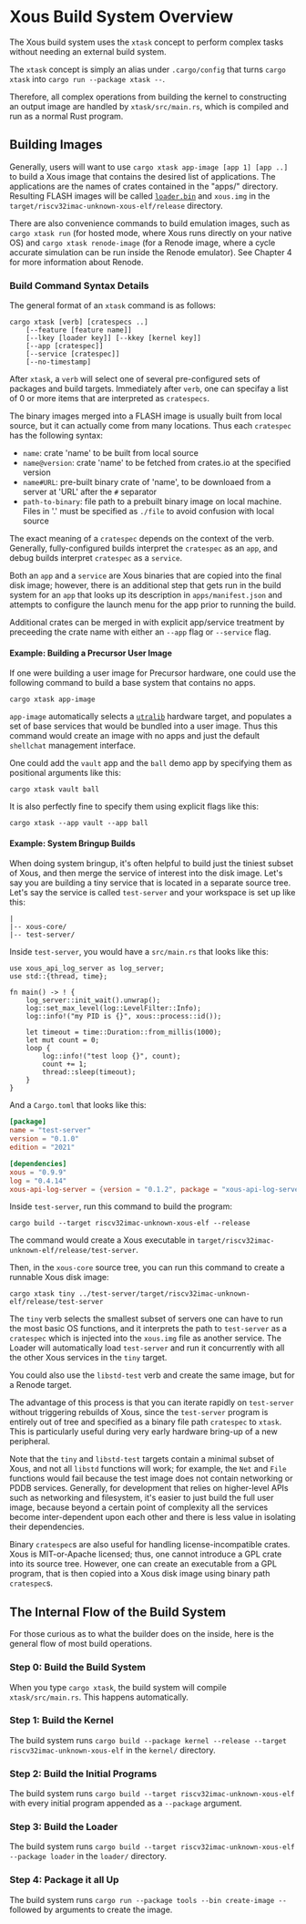# Xous Build System Overview

The Xous build system uses the `xtask` concept to perform complex tasks without needing an external build system.

The `xtask` concept is simply an alias under `.cargo/config` that turns `cargo xtask` into `cargo run --package xtask --`.

Therefore, all complex operations from building the kernel to constructing an output image are handled by `xtask/src/main.rs`, which is compiled and run as a normal Rust program.

## Building Images

Generally, users will want to use `cargo xtask app-image [app 1] [app ..]` to build a Xous image that contains the desired list of applications. The applications are the names of crates contained in the "apps/" directory. Resulting FLASH images will be called [`loader.bin`](ch05-02-loader.md) and `xous.img` in the `target/riscv32imac-unknown-xous-elf/release` directory.

There are also convenience commands to build emulation images, such as `cargo xtask run` (for hosted mode, where Xous runs directly on your native OS) and `cargo xtask renode-image` (for a Renode image, where a cycle accurate simulation can be run inside the Renode emulator). See Chapter 4 for more information about Renode.

### Build Command Syntax Details

The general format of an `xtask` command is as follows:

```text
cargo xtask [verb] [cratespecs ..]
    [--feature [feature name]]
    [--lkey [loader key]] [--kkey [kernel key]]
    [--app [cratespec]]
    [--service [cratespec]]
    [--no-timestamp]
```

After `xtask`, a `verb` will select one of several pre-configured sets of packages and build targets. Immediately after `verb`, one can specifay a list of 0 or more items that are interpreted as `cratespecs`.

The binary images merged into a FLASH image is usually built from local source, but it can actually come from many locations. Thus each `cratespec` has the following syntax:
- `name`: crate 'name' to be built from local source
- `name@version`: crate 'name' to be fetched from crates.io at the specified version
- `name#URL`: pre-built binary crate of 'name', to be downloaed from a server at 'URL' after the `#` separator
- `path-to-binary`: file path to a prebuilt binary image on local machine. Files in '.' must be specified as `./file` to avoid confusion with local source

The exact meaning of a `cratespec` depends on the context of the verb. Generally, fully-configured builds interpret the `cratespec` as an `app`, and debug builds interpret `cratespec` as a `service`.

Both an `app` and a `service` are Xous binaries that are copied into the final disk image; however, there is an additional step that gets run in the build system for an `app` that looks up its description in `apps/manifest.json` and attempts to configure the launch menu for the app prior to running the build.

Additional crates can be merged in with explicit app/service treatment by preceeding the crate name with either an `--app` flag or `--service` flag.

#### Example: Building a Precursor User Image

If one were building a user image for Precursor hardware, one could use the following command to build a base system that contains no apps.

`cargo xtask app-image`

`app-image` automatically selects a [`utralib`](ch06-03-target-specification.md) hardware target, and populates a set of base services that would be bundled into a user image. Thus this command would create an image with no apps and just the default `shellchat` management interface.

One could add the `vault` app and the `ball` demo app by specifying them as positional arguments like this:

`cargo xtask vault ball`

It is also perfectly fine to specify them using explicit flags like this:

`cargo xtask --app vault --app ball`

#### Example: System Bringup Builds

When doing system bringup, it's often helpful to build just the tiniest subset of Xous, and then merge the service of interest into the disk image. Let's say you are building a tiny service that is located in a separate source tree. Let's say the service is called `test-server` and your workspace is set up like this:

```text
|
|-- xous-core/
|-- test-server/
```

Inside `test-server`, you would have a `src/main.rs` that looks like this:

```rust,noplayground,ignore
use xous_api_log_server as log_server;
use std::{thread, time};

fn main() -> ! {
    log_server::init_wait().unwrap();
    log::set_max_level(log::LevelFilter::Info);
    log::info!("my PID is {}", xous::process::id());

    let timeout = time::Duration::from_millis(1000);
    let mut count = 0;
    loop {
        log::info!("test loop {}", count);
        count += 1;
        thread::sleep(timeout);
    }
}
```

And a `Cargo.toml` that looks like this:
```toml
[package]
name = "test-server"
version = "0.1.0"
edition = "2021"

[dependencies]
xous = "0.9.9"
log = "0.4.14"
xous-api-log-server = {version = "0.1.2", package = "xous-api-log-server"}

```

Inside `test-server`, run this command to build the program:

`cargo build --target riscv32imac-unknown-xous-elf --release`

The command would create a Xous executable in `target/riscv32imac-unknown-elf/release/test-server`.

Then, in the `xous-core` source tree, you can run this command to create a runnable Xous disk image:

`cargo xtask tiny ../test-server/target/riscv32imac-unknown-elf/release/test-server`

The `tiny` verb selects the smallest subset of servers one can have to run the most basic OS functions, and it interprets the path to `test-server` as a `cratespec` which is injected into the `xous.img` file as another service. The Loader will automatically load `test-server` and run it concurrently with all the other Xous services in the `tiny` target.

You could also use the `libstd-test` verb and create the same image, but for a Renode target.

The advantage of this process is that you can iterate rapidly on `test-server` without triggering rebuilds of Xous, since the `test-server` program is entirely out of tree and specified as a binary file path `cratespec` to `xtask`. This is particularly useful during very early hardware bring-up of a new peripheral.

Note that the `tiny` and `libstd-test` targets contain a minimal subset of Xous, and not all `libstd` functions will work; for example, the `Net` and `File` functions would fail because the test image does not contain networking or PDDB services. Generally, for development that relies on higher-level APIs such as networking and filesystem, it's easier to just build the full user image, because beyond a certain point of complexity all the services become inter-dependent upon each other and there is less value in isolating their dependencies.

Binary `cratespec`s are also useful for handling license-incompatible crates. Xous is MIT-or-Apache licensed; thus, one cannot introduce a GPL crate into its source tree. However, one can create an executable from a GPL program, that is then copied into a Xous disk image using binary path `cratespec`s.

## The Internal Flow of the Build System

For those curious as to what the builder does on the inside, here is the general flow of most build operations.

### Step 0: Build the Build System

When you type `cargo xtask`, the build system will compile `xtask/src/main.rs`. This happens automatically.

### Step 1: Build the Kernel

The build system runs `cargo build --package kernel --release --target riscv32imac-unknown-xous-elf` in the `kernel/` directory.

### Step 2: Build the Initial Programs

The build system runs `cargo build --target riscv32imac-unknown-xous-elf` with every initial program appended as a `--package` argument.

### Step 3: Build the Loader

The build system runs `cargo build --target riscv32imac-unknown-xous-elf --package loader` in the `loader/` directory.

### Step 4: Package it all Up

The build system runs `cargo run --package tools --bin create-image --` followed by arguments to create the image.
